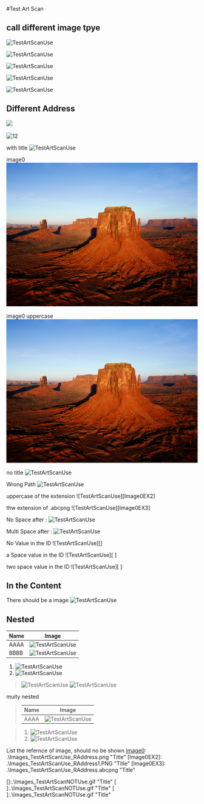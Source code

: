 #Test Art Scan

## call different image tpye

![TestArtScanUse](.\Images\_TestArtScanUse.bmp)

![TestArtScanUse](.\Images\_TestArtScanUse.gif)

![TestArtScanUse](Images\_TestArtScanUse.jpeg)

![TestArtScanUse](.\Images\_TestArtScanUse.jpg)

![TestArtScanUse](.\Images\_TestArtScanUse.png)

## Different Address
![](.\Images\_TestArtScanUse_NoName.jpeg)

![12](.\Images\_TestArtScanUse_NOName.bmp)

with title
![TestArtScanUse](.\Images\_TestArtScanUse_WithTitle.jpg "title")

image0
![TestArtScanUse][Image0]

image0 uppercase
![TestArtScanUse][IMAGE0]


no title
![TestArtScanUse][Image0EX0]

Wrong Path
![TestArtScanUse][Image0EX1]

uppercase of the extension
![TestArtScanUse][Image0EX2]

thw extension of .abcpng
![TestArtScanUse][Image0EX3]


No Space after : 
![TestArtScanUse][Image4]

Multi Space after :
![TestArtScanUse][sd]

No Value in the ID
![TestArtScanUse][]

a Space value in the ID
![TestArtScanUse][ ]

two space value in the ID
![TestArtScanUse][  ]

## In the Content
There should be a image ![TestArtScanUse](.\Images\_TestArtScanUse_IntheContent.png)

## Nested

Name|Image
----|-----
AAAA|![TestArtScanUse](.\Images\_TestArtScanUse_NestedINTable.jpg)
BBBB|![TestArtScanUse][Image1]

1. ![TestArtScanUse](.\Images\_TestArtScanUse_NestedInList.jpg)
2. ![TestArtScanUse][Image2]

> ![TestArtScanUse](.\Images\_TestArtScanUse_NestedInblock.png)
> ![TestArtScanUse][Image3]

muity nested 
> Name|Image
> ----|----
> AAAA|![TestArtScanUse](.\Images\_TestArtScanUse_MutiNested.jpg) 

> 1. ![TestArtScanUse](.\Images\_TestArtScanUse_MutiNested.jpg) 
> 2. ![TestArtScanUse][Image3]
> 



List the refernce of image, should no be shown
[Image0]: .\Images\_TestArtScanUse_RAddress.png "Title"
[Image0EX2]: .\Images\_TestArtScanUse_RAddress1.PNG "Title"
[Image0EX3]: .\Images\_TestArtScanUse_RAddress.abcpng "Title"


[Image0EX0]: .\Images\_TestArtScanUse_RA_NoTitle.gif
[Image0EX1]: \_TestArtScanUse_RA_NoTitle.gif "Title"
[Image1]: .\Images\_TestArtScanUse_NestedINTable_RA.jpg "Title"
[Image2]: .\Images\_TestArtScanUse_NestedInList_RA.jpg "Title"
[Image3]: .\Images\_TestArtScanUse_NestedInblock_RA.png "Title"

[Image4]:.\Images\_TestArtScanNOTUse.bmp "Title"
[sd]:    .\Images\_TestArtScanNOTUse.gif "Title"

[]:.\Images\_TestArtScanNOTUse.gif "Title"
[ ]:.\Images\_TestArtScanNOTUse.gif "Title"
[  ]:.\Images\_TestArtScanNOTUse.gif "Title"

[IMAGE0]: .\Images\Desert.jpg "Title"